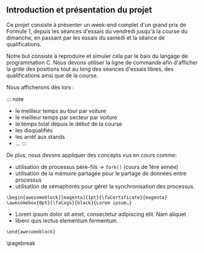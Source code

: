 Introduction et présentation du projet
--------------------------------------

Ce projet consiste à présenter un week-end complet d'un grand prix de Formule 1, depuis les séances d'essais du vendredi 
jusqu'à la course du dimanche, en passant par les essais du samedi et la séance de qualifications.

Notre but consiste à reproduire et simuler cela par le bais du langage de programmation C. Nous devons utiliser la ligne de 
commande afin d'afficher la grille des positions tout au long des séances d'essais libres, des qualifications ainsi que de la course.

Nous afficherons dès lors :

::: note
* le meilleur temps au tour par voiture
* le meilleur temps par secteur par voiture
* le temps total depuis le début de la course
* les disqualifiés 
* les arrêt aux stands
* ...
:::

De plus, nous devons appliquer des concepts vus en cours comme:

* utilisation de processus père-fils -> `fork()` (cours de 1ère année)
* utilisation de la mémoire partagée pour le partage de données entre processus
* utilisation de sémaphores pour gérer la synchronisation des processus.

```{=latex}
\begin{awesomeblock}[magenta]{1pt}{\faCertificate}{magenta}
\awesomebox{0pt}{\faCogs}{black}{Lorem ipsum…}
```
* Lorem ipsum dolor sit amet, consectetur adipiscing elit. Nam aliquet
* libero quis lectus elementum fermentum.

```{=latex}
\end{awesomeblock}
```
\pagebreak

